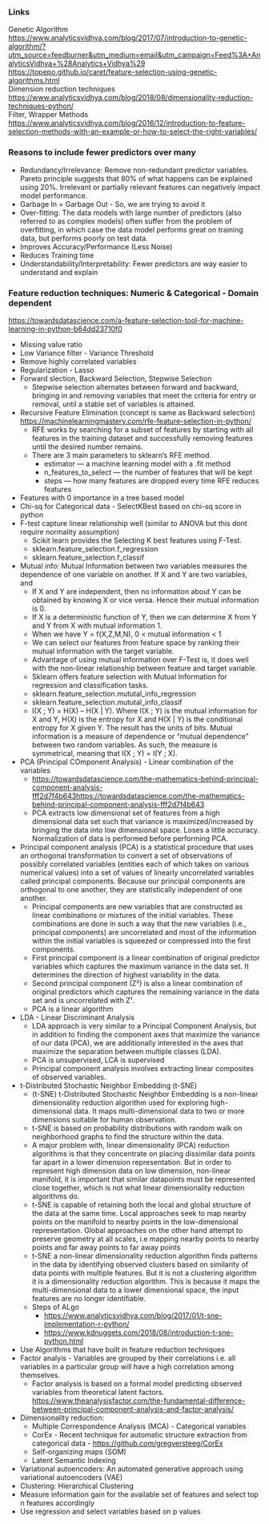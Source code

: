 ### Links
Genetic Algorithm https://www.analyticsvidhya.com/blog/2017/07/introduction-to-genetic-algorithm/?utm_source=feedburner&utm_medium=email&utm_campaign=Feed%3A+AnalyticsVidhya+%28Analytics+Vidhya%29 <br/>
https://topepo.github.io/caret/feature-selection-using-genetic-algorithms.html <br/>
Dimension reduction techniques https://www.analyticsvidhya.com/blog/2018/08/dimensionality-reduction-techniques-python/ <br/>
Filter, Wrapper Methods https://www.analyticsvidhya.com/blog/2016/12/introduction-to-feature-selection-methods-with-an-example-or-how-to-select-the-right-variables/ <br/>

### Reasons to include fewer predictors over many
* Redundancy/Irrelevance: Remove non-redundant predictor variables. Pareto principle suggests that 80% of what happens can be explained using 20%. Irrelevant or partially relevant features can negatively impact model performance.
* Garbage In = Garbage Out - So, we are trying to avoid it
* Over-fitting: The data models with large number of predictors (also referred to as complex models) often suffer from the problem of overfitting, in which case the data model performs great on training data, but performs poorly on test data.
* Improves Accuracy/Performance (Less Noise)
* Reduces Training time
* Understandability/Interpretability: Fewer predictors are way easier to understand and explain

### Feature reduction techniques: Numeric & Categorical - Domain dependent
https://towardsdatascience.com/a-feature-selection-tool-for-machine-learning-in-python-b64dd23710f0 </br>
* Missing value ratio
* Low Variance filter - Variance Threshold
* Remove highly correlated variables
* Regularization - Lasso
* Forward slection, Backward Selection, Stepwise Selection 
  *  Stepwise selection alternates between forward and backward, bringing in and removing variables that meet the criteria for entry or removal, until a stable set of variables is attained.
* Recursive Feature Elimination (concept is same as Backward selection) https://machinelearningmastery.com/rfe-feature-selection-in-python/
  * RFE works by searching for a subset of features by starting with all features in the training dataset and successfully removing features until the desired number remains.
  * There are 3 main parameters to sklearn’s RFE method.
    * estimator — a machine learning model with a .fit method
    * n_features_to_select — the number of features that will be kept
    * steps — how many features are dropped every time RFE reduces features
* Features with 0 importance in a tree based model
* Chi-sq for Categorical data - SelectKBest based on chi-sq score in python 
* F-test capture linear relationship well (similar to ANOVA but this dont require normality assumption)
  * Scikit learn provides the Selecting K best features using F-Test.
  * sklearn.feature_selection.f_regression
  * sklearn.feature_selection.f_classif
* Mutual info: Mutual Information between two variables measures the dependence of one variable on another. If X and Y are two variables, and
  * If X and Y are independent, then no information about Y can be obtained by knowing X or vice versa. Hence their mutual information is 0.
  * If X is a deterministic function of Y, then we can determine X from Y and Y from X with mutual information 1.
  * When we have Y = f(X,Z,M,N), 0 < mutual information < 1
  * We can select our features from feature space by ranking their mutual information with the target variable.
  * Advantage of using mutual information over F-Test is, it does well with the non-linear relationship between feature and target variable.
  * Sklearn offers feature selection with Mutual Information for regression and classification tasks.
  * sklearn.feature_selection.mututal_info_regression 
  * sklearn.feature_selection.mututal_info_classif
  * I(X ; Y) = H(X) – H(X | Y). Where I(X ; Y) is the mutual information for X and Y, H(X) is the entropy for X and H(X | Y) is the conditional entropy for X given Y. The result has the units of bits. Mutual information is a measure of dependence or “mutual dependence” between two random variables. As such, the measure is symmetrical, meaning that I(X ; Y) = I(Y ; X).
* PCA (Principal COmponent Analysis) - Linear combination of the variables
  * https://towardsdatascience.com/the-mathematics-behind-principal-component-analysis-fff2d7f4b643https://towardsdatascience.com/the-mathematics-behind-principal-component-analysis-fff2d7f4b643
  * PCA extracts low dimensional set of features from a high dimensional data set such that variance is maximized/increased by bringing the data into low dimensional space. Loses a little accuracy. Normalization of data is performed before performing PCA.
* Principal component analysis (PCA) is a statistical procedure that uses an orthogonal transformation to convert a set of observations of possibly correlated variables (entities each of which takes on various numerical values) into a set of values of linearly uncorrelated variables called principal components. Because our principal components are orthogonal to one another, they are statistically independent of one another.
  * Principal components are new variables that are constructed as linear combinations or mixtures of the initial variables. These combinations are done in such a way that the new variables (i.e., principal components) are uncorrelated and most of the information within the initial variables is squeezed or compressed into the first components.
  * First principal component is a linear combination of original predictor variables which captures the maximum variance in the data set. It determines the direction of highest variability in the data. 
  * Second principal component (Z²) is also a linear combination of original predictors which captures the remaining variance in the data set and is uncorrelated with Z¹.
  * PCA is a linear algorithm
* LDA - Linear Discriminant Analysis 
  * LDA approach is very similar to a Principal Component Analysis, but in addition to finding the component axes that maximize the variance of our data (PCA), we are additionally interested in the axes that maximize the separation between multiple classes (LDA).
  * PCA is unsupervised, LCA is supervised
  * Principal component analysis involves extracting linear composites of observed variables.
* t-Distributed Stochastic Neighbor Embedding (t-SNE)
  * (t-SNE) t-Distributed Stochastic Neighbor Embedding is a non-linear dimensionality reduction algorithm used for exploring high-dimensional data. It maps multi-dimensional data to two or more dimensions suitable for human observation. 
  * t-SNE is based on probability distributions with random walk on neighborhood graphs to find the structure within the data.
  * A major problem with, linear dimensionality (PCA) reduction algorithms is that they concentrate on placing dissimilar data points far apart in a lower dimension representation. But in order to represent high dimension data on low dimension, non-linear manifold, it is important that similar datapoints must be represented close together, which is not what linear dimensionality reduction algorithms do.
  * t-SNE is capable of retaining both the local and global structure of the data at the same time. Local approaches seek to map nearby points on the manifold to nearby points in the low-dimensional representation. Global approaches on the other hand attempt to preserve geometry at all scales, i.e mapping nearby points to nearby points and far away points to far away points  
  * t-SNE a non-linear dimensionality reduction algorithm finds patterns in the data by identifying observed clusters based on similarity of data points with multiple features. But it is not a clustering algorithm it is a dimensionality reduction algorithm. This is because it maps the multi-dimensional data to a lower dimensional space, the input features are no longer identifiable. 
  * Steps of ALgo
    * https://www.analyticsvidhya.com/blog/2017/01/t-sne-implementation-r-python/
    * https://www.kdnuggets.com/2018/08/introduction-t-sne-python.html
* Use Algorithms that have built in feature reduction techniques
* Factor analyis - Variables are grouped by their correlations i.e. all variables in a particular group will have a high correlation among themselves.
  * Factor analysis is based on a formal model predicting observed variables from theoretical latent factors. https://www.theanalysisfactor.com/the-fundamental-difference-between-principal-component-analysis-and-factor-analysis/
* Dimensionality reduction: 
  * Multiple Correspondence Analysis (MCA) - Categorical variables
  * CorEx - Recent technique for automatic structure extraction from categorical data - https://github.com/gregversteeg/CorEx
  * Self-organizing maps (SOM)
  * Latent Semantic Indexing
* Variational autoencoders: An automated generative approach using variational autoencoders (VAE)
* Clustering: Hierarchical Clustering
* Measure information gain for the available set of features and select top n features accordingly
* Use regression and select variables based on p values






